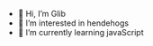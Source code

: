 - 👋 Hi, I’m Glib
- 👀 I’m interested in hendehogs
- 🌱 I’m currently learning javaScript

<!---
evakv0th/evakv0th is a ✨ special ✨ repository because its `README.md` (this file) appears on your GitHub profile.
You can click the Preview link to take a look at your changes.
--->
